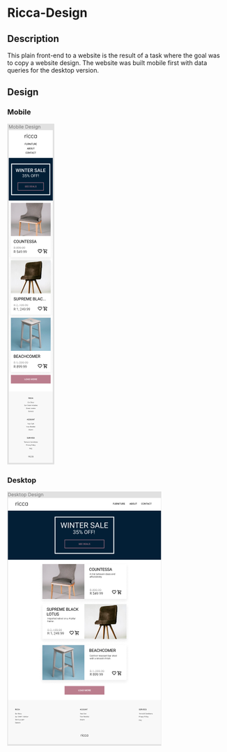 # Ricca-Design

## Description

This plain front-end to a website is the result of a task where the goal was to copy a website design. The website was built mobile first with data queries for the desktop version.

## Design

### Mobile

![Mobile Design](./static/mobile.png "Mobile Design")

### Desktop

![Desktop Design](./static/desktop.png "Desktop Design")
